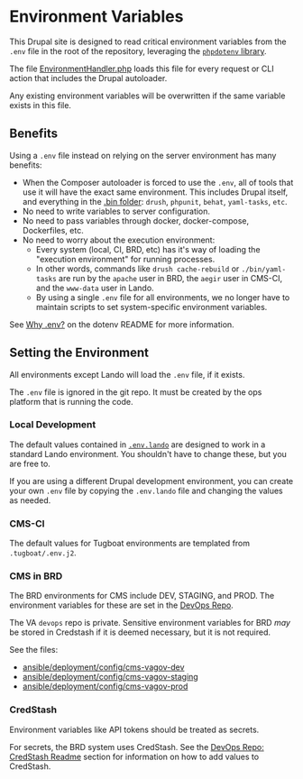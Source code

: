# Environment Variables

This Drupal site is designed to read critical environment variables from the `.env` file in the root of the repository,
leveraging the [`phpdotenv` library](https://github.com/vlucas/phpdotenv).

The file [EnvironmentHandler.php](../scripts/composer/EnvironmentHandler.php) loads this file for every request or CLI 
action that includes the Drupal autoloader. 

Any existing environment variables will be overwritten if the same variable exists in this file.

## Benefits

Using a `.env` file instead on relying on the server environment has many benefits: 
 
 - When the Composer autoloader is forced to use the `.env`, all of tools that use it will have the exact
   same environment. This includes Drupal itself, and everything in the [.bin folder](../bin): `drush`, `phpunit`, `behat`, `yaml-tasks`, `etc`.
 - No need to write variables to server configuration.
 - No need to pass variables through docker, docker-compose, Dockerfiles, etc.
 - No need to worry about the execution environment: 
   - Every system (local, CI, BRD, etc) has it's way of loading the "execution environment" for running processes. 
   - In other words, commands like `drush cache-rebuild` or `./bin/yaml-tasks` are run by the `apache` user in BRD,
     the `aegir` user in CMS-CI, and the `www-data` user in Lando.
   - By using a single `.env` file for all environments, we no longer have to maintain scripts to set system-specific
     environment variables. 
 
See [Why .env?](https://github.com/vlucas/phpdotenv#why-env) on the dotenv README for more information.

## Setting the Environment

All environments except Lando will load the `.env` file, if it exists.
 
The `.env` file is ignored in the git repo. It must be created by the ops platform that is running the code.

### Local Development

The default values contained in [`.env.lando`](../.env.lando) are designed to work in a standard Lando environment. You
shouldn't have to change these, but you are free to.

If you are using a different Drupal development environment, you can create your own `.env` file by copying the `.env.lando`
file and changing the values as needed.

### CMS-CI

The default values for Tugboat environments are templated from `.tugboat/.env.j2`.

### CMS in BRD

The BRD environments for CMS include DEV, STAGING, and PROD. The environment variables for these are set in the [DevOps Repo](https://github.com/department-of-veterans-affairs/devops/tree/master/ansible/deployment/config).

The VA `devops` repo is private. Sensitive environment variables for BRD *may* be stored in Credstash if it is deemed 
necessary, but it is not required.

See the files:
 - [ansible/deployment/config/cms-vagov-dev](https://github.com/department-of-veterans-affairs/devops/blob/master/ansible/deployment/config/cms-vagov-dev.yml#L125) 
 - [ansible/deployment/config/cms-vagov-staging](https://github.com/department-of-veterans-affairs/devops/blob/master/ansible/deployment/config/cms-vagov-staging.yml#L125) 
 - [ansible/deployment/config/cms-vagov-prod](https://github.com/department-of-veterans-affairs/devops/blob/master/ansible/deployment/config/cms-vagov-prod.yml#L125) 
 


### CredStash

Environment variables like API tokens should be treated as secrets.

For secrets, the BRD system uses CredStash. See the [DevOps Repo: CredStash Readme](https://github.com/department-of-veterans-affairs/devops/blob/fef2340e5891c5aef6f7ed23af4d5a6f56711468/ansible/README.md#credstash) section for information on how to add 
values to CredStash. 
